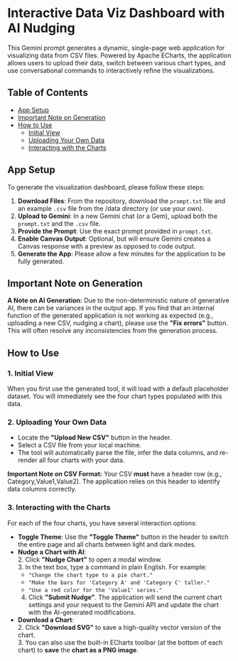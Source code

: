 # **Interactive Data Viz Dashboard with AI Nudging**

This Gemini prompt generates a dynamic, single-page web application for visualizing data from CSV files. Powered by Apache ECharts, the application allows users to upload their data, switch between various chart types, and use conversational commands to interactively refine the visualizations.

## **Table of Contents**

* [App Setup](#app-setup)
* [Important Note on Generation](#important-note-on-generation)  
* [How to Use](#how-to-use)  
  * [Initial View](#1-initial-view)  
  * [Uploading Your Own Data](#2-uploading-your-own-data)  
  * [Interacting with the Charts](#3-interacting-with-the-charts)

## **App Setup**

To generate the visualization dashboard, please follow these steps:

1. **Download Files**: From the repository, download the `prompt.txt` file and an example `.csv` file from the /data directory (or use your own).  
2. **Upload to Gemini**: In a new Gemini chat (or a Gem), upload both the `prompt.txt` and the `.csv` file.  
3. **Provide the Prompt**: Use the exact prompt provided in `prompt.txt`.
4. **Enable Canvas Output**: Optional, but will ensure Gemini creates a Canvas response with a preview as opposed to code output.
5. **Generate the App**: Please allow a few minutes for the application to be fully generated.

## **Important Note on Generation**

**A Note on AI Generation:** Due to the non-deterministic nature of generative AI, there can be variances in the output app. If you find that an internal function of the generated application is not working as expected (e.g., uploading a new CSV, nudging a chart), please use the **"Fix errors"** button. This will often resolve any inconsistencies from the generation process.

## **How to Use**

### **1\. Initial View**

When you first use the generated tool, it will load with a default placeholder dataset. You will immediately see the four chart types populated with this data.

### **2\. Uploading Your Own Data**

* Locate the **"Upload New CSV"** button in the header.  
* Select a CSV file from your local machine.  
* The tool will automatically parse the file, infer the data columns, and re-render all four charts with your data.

**Important Note on CSV Format:** Your CSV **must** have a header row (e.g., Category,Value1,Value2). The application relies on this header to identify data columns correctly.

### **3\. Interacting with the Charts**

For each of the four charts, you have several interaction options:

* **Toggle Theme**: Use the **"Toggle Theme"** button in the header to switch the entire page and all charts between light and dark modes.  
* **Nudge a Chart with AI**:  
  2. Click **"Nudge Chart"** to open a modal window.  
  3. In the text box, type a command in plain English. For example:  
     * `"Change the chart type to a pie chart."` 
     * `"Make the bars for 'Category A' and 'Category C' taller."`  
     * `"Use a red color for the 'Value1' series."`  
  4. Click **"Submit Nudge"**. The application will send the current chart settings and your request to the Gemini API and update the chart with the AI-generated modifications.  
* **Download a Chart**:  
  2. Click **"Download SVG"** to save a high-quality vector version of the chart.  
  3. You can also use the built-in ECharts toolbar (at the bottom of each chart) to **save** the **chart as a PNG image**.
